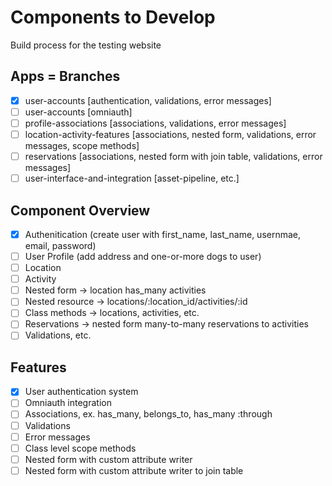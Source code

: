 # Components to Develop

Build process for the testing website

## Apps = Branches

- [x] user-accounts [authentication, validations, error messages]
- [ ] user-accounts [omniauth]
- [ ] profile-associations [associations, validations, error messages]
- [ ] location-activity-features [associations, nested form, validations, error messages, scope methods]
- [ ] reservations [associations, nested form with join table, validations, error messages]
- [ ] user-interface-and-integration [asset-pipeline, etc.]

## Component Overview

- [x] Authenitication (create user with first_name, last_name, usernmae, email, password)
- [ ] User Profile (add address and one-or-more dogs to user)
- [ ] Location
- [ ] Activity
- [ ] Nested form -> location has_many activities
- [ ] Nested resource -> locations/:location_id/activities/:id
- [ ] Class methods -> locations, activities, etc.
- [ ] Reservations -> nested form many-to-many reservations to activities
- [ ] Validations, etc.

## Features

- [x] User authentication system
- [ ] Omniauth integration
- [ ] Associations, ex. has_many, belongs_to, has_many :through
- [ ] Validations
- [ ] Error messages
- [ ] Class level scope methods
- [ ] Nested form with custom attribute writer
- [ ] Nested form with custom attribute writer to join table
